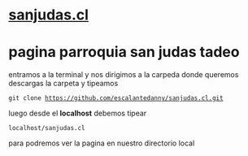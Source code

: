# <a href="http://www.sanjudas.cl" target="_blank">sanjudas.cl</a>
<h1>pagina parroquia san judas tadeo</h1>


entramos a la terminal y nos dirigimos a la carpeda donde queremos descargas la carpeta y tipeamos


<code>git clone https://github.com/escalantedanny/sanjudas.cl.git </code>

luego desde el <strong>localhost</strong> debemos tipear

<code>localhost/sanjudas.cl</code>

para podremos ver la pagina en nuestro directorio local
